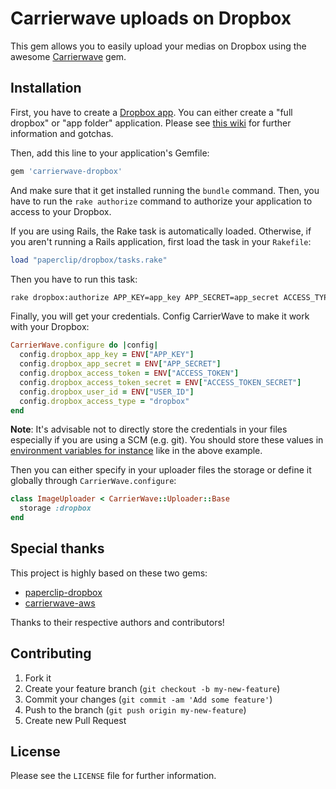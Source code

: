 # Carrierwave uploads on Dropbox

This gem allows you to easily upload your medias on Dropbox using the awesome
[Carrierwave](https://github.com/carrierwaveuploader/carrierwave) gem.

## Installation

First, you have to create a [Dropbox app](https://www.dropbox.com/developers/apps). You can either create a "full dropbox" or "app folder" application. Please see
[this wiki](https://github.com/janko-m/paperclip-dropbox/wiki/Access-types) for
further information and gotchas.

Then, add this line to your application's Gemfile:

~~~ruby
gem 'carrierwave-dropbox'
~~~

And make sure that it get installed running the `bundle` command. Then, you have
to run the `rake authorize` command to authorize your application to access to
your Dropbox.

If you are using Rails, the Rake task is automatically loaded. Otherwise, if you
aren't running a Rails application, first load the task in your `Rakefile`:

~~~ruby
load "paperclip/dropbox/tasks.rake"
~~~

Then you have to run this task:

~~~bash
rake dropbox:authorize APP_KEY=app_key APP_SECRET=app_secret ACCESS_TYPE=dropbox|app_folder
~~~

Finally, you will get your credentials. Config CarrierWave to make it work with
your Dropbox:

~~~ruby
CarrierWave.configure do |config|
  config.dropbox_app_key = ENV["APP_KEY"]
  config.dropbox_app_secret = ENV["APP_SECRET"]
  config.dropbox_access_token = ENV["ACCESS_TOKEN"]
  config.dropbox_access_token_secret = ENV["ACCESS_TOKEN_SECRET"]
  config.dropbox_user_id = ENV["USER_ID"]
  config.dropbox_access_type = "dropbox"
end
~~~

**Note**: It's advisable not to directly store the credentials in your files
especially if you are using a SCM (e.g. git). You should store these values in
[environment variables for instance](https://gist.github.com/canton7/1423106)
like in the above example.

Then you can either specify in your uploader files the storage or define it
globally through `CarrierWave.configure`:

~~~ruby
class ImageUploader < CarrierWave::Uploader::Base
  storage :dropbox
end
~~~

## Special thanks

This project is highly based on these two gems:

* [paperclip-dropbox](https://github.com/janko-m/paperclip-dropbox)
* [carrierwave-aws](https://github.com/sorentwo/carrierwave-aws)

Thanks to their respective authors and contributors!

## Contributing

1. Fork it
2. Create your feature branch (`git checkout -b my-new-feature`)
3. Commit your changes (`git commit -am 'Add some feature'`)
4. Push to the branch (`git push origin my-new-feature`)
5. Create new Pull Request

## License

Please see the `LICENSE` file for further information.
